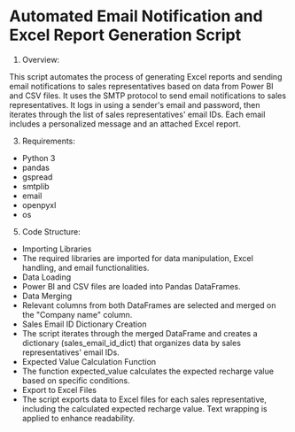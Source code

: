 # Automated Email Notification and Excel Report Generation Script

1. Overview:
   
This script automates the process of generating Excel reports and sending email notifications to sales representatives based on data from Power BI and CSV files. It uses the SMTP protocol to send email notifications to sales representatives. It logs in using a sender's email and password, then iterates through the list of sales representatives' email IDs. Each email includes a personalized message and an attached Excel report.

3. Requirements:
   
- Python 3
- pandas
- gspread
- smtplib
- email
- openpyxl
- os

5. Code Structure:
   
- Importing Libraries
- The required libraries are imported for data manipulation, Excel handling, and email functionalities.
- Data Loading
- Power BI and CSV files are loaded into Pandas DataFrames.
- Data Merging
- Relevant columns from both DataFrames are selected and merged on the "Company name" column.
- Sales Email ID Dictionary Creation
- The script iterates through the merged DataFrame and creates a dictionary (sales_email_id_dict) that organizes data by sales representatives' email IDs.
- Expected Value Calculation Function
- The function expected_value calculates the expected recharge value based on specific conditions.
- Export to Excel Files
- The script exports data to Excel files for each sales representative, including the calculated expected recharge value. Text wrapping is applied to enhance readability.

